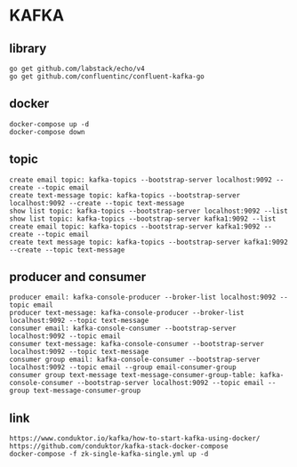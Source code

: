 # KAFKA

## library
    go get github.com/labstack/echo/v4
    go get github.com/confluentinc/confluent-kafka-go

## docker
    docker-compose up -d
    docker-compose down

## topic
    create email topic: kafka-topics --bootstrap-server localhost:9092 --create --topic email
    create text-message topic: kafka-topics --bootstrap-server localhost:9092 --create --topic text-message
    show list topic: kafka-topics --bootstrap-server localhost:9092 --list
    show list topic: kafka-topics --bootstrap-server kafka1:9092 --list
    create email topic: kafka-topics --bootstrap-server kafka1:9092 --create --topic email
    create text message topic: kafka-topics --bootstrap-server kafka1:9092 --create --topic text-message

## producer and consumer
    producer email: kafka-console-producer --broker-list localhost:9092 --topic email
    producer text-message: kafka-console-producer --broker-list localhost:9092 --topic text-message
    consumer email: kafka-console-consumer --bootstrap-server localhost:9092 --topic email
    consumer text-message: kafka-console-consumer --bootstrap-server localhost:9092 --topic text-message
    consumer group email: kafka-console-consumer --bootstrap-server localhost:9092 --topic email --group email-consumer-group
    consumer group text-message text-message-consumer-group-table: kafka-console-consumer --bootstrap-server localhost:9092 --topic email --group text-message-consumer-group

## link
    https://www.conduktor.io/kafka/how-to-start-kafka-using-docker/
    https://github.com/conduktor/kafka-stack-docker-compose
    docker-compose -f zk-single-kafka-single.yml up -d
